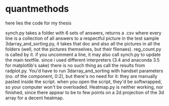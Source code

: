# quantmethods
here lies the code for my thesis

synch.py takes  a folder with 6 sets of answers, returns a .csv where every line is a collection of all answers to a respectful picture in the test sample
 3darray_and_sorting.py, it takes that doc and also all the pictures in all the folders (well, not the pictures themselves, but their flienaes). reg_count.py is called by it. if you uncomment a line, it may also call synch.py to update the main textfile.
since i used different interpreters (3.4 and anaconda 3.5 for matplotlib's sake) there is no such thing as call the results from radplot.py. You'd have to run 3darray_and_sorting with handset parameters (no. of the component, 0:2), but there's no need for it: they are manually pasted inside the script. when you open the script, they'd be softwrapped, so your computer won't be overloaded. 
Heatmap.py is neither working, nor finished, since there appear to be to few points on a 2d projection of the 3d array for a decent heatmap. 
